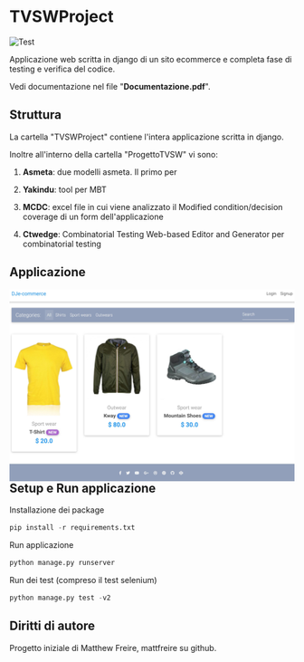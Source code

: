 # TVSWProject

![Test](https://github.com/SudatiSimone/TVSWProject/workflows/Test/badge.svg)

Applicazione web scritta in django di un sito ecommerce e completa fase di testing e verifica del codice. 

Vedi documentazione nel file "**Documentazione.pdf**". 

## Struttura 

La cartella "TVSWProject" contiene l'intera applicazione scritta in django. 

Inoltre all'interno della cartella "ProgettoTVSW" vi sono:

1. **Asmeta**: due modelli asmeta. Il primo per 

2. **Yakindu**: tool per MBT

3. **MCDC**: excel file in cui viene analizzato il Modified condition/decision coverage di un form dell'applicazione

4. **Ctwedge**: Combinatorial Testing Web-based Editor and Generator per combinatorial testing


## Applicazione

<img src="Capture.JPG"
     style="float: left; margin-right: 10px;" />
     
## Setup e Run applicazione 

Installazione dei package
~~~python
pip install -r requirements.txt
~~~

Run applicazione

~~~python
python manage.py runserver
~~~

Run dei test (compreso il test selenium)

~~~python
python manage.py test -v2
~~~
     
## Diritti di autore

Progetto iniziale di Matthew Freire, mattfreire su github. 
